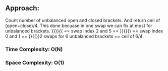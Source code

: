 ## Approach:
Count number of unbalanced open and closed brackets. And return ceil of (open+close)/4.
This done becuase in one swap we can fix at most for unbalanced brackets.
}}}}{{ == swap index 2 and 5 == }}{}{} == swap index 0 and 1 == {}{{}}2 swaps for 6 unbalanced brackets == ceil of 6/4.
​
### Time Complexity: O(N)
### Space Complexity: O(1)